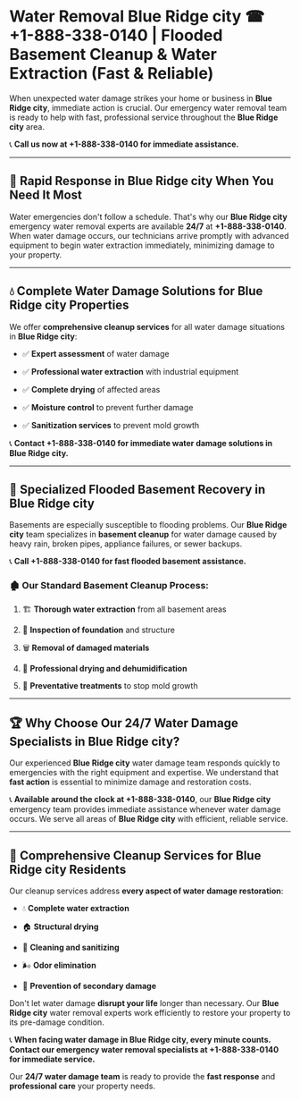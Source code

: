 # Water Removal Blue Ridge city ☎ +1-888-338-0140 | Flooded Basement Cleanup & Water Extraction (Fast & Reliable)

When unexpected water damage strikes your home or business in **Blue Ridge city**, immediate action is crucial. Our emergency water removal team is ready to help with fast, professional service throughout the **Blue Ridge city** area. 

📞 **Call us now at +1-888-338-0140 for immediate assistance.**
---
## 🚀 Rapid Response in Blue Ridge city When You Need It Most
Water emergencies don't follow a schedule. That's why our **Blue Ridge city** emergency water removal experts are available **24/7** at **+1-888-338-0140**. When water damage occurs, our technicians arrive promptly with advanced equipment to begin water extraction immediately, minimizing damage to your property.
---
## 💧 Complete Water Damage Solutions for Blue Ridge city Properties
We offer **comprehensive cleanup services** for all water damage situations in **Blue Ridge city**:
- ✅ **Expert assessment** of water damage  
- ✅ **Professional water extraction** with industrial equipment  
- ✅ **Complete drying** of affected areas  
- ✅ **Moisture control** to prevent further damage  
- ✅ **Sanitization services** to prevent mold growth  
📞 **Contact +1-888-338-0140 for immediate water damage solutions in Blue Ridge city.**
---
## 🌊 Specialized Flooded Basement Recovery in Blue Ridge city
Basements are especially susceptible to flooding problems. Our **Blue Ridge city** team specializes in **basement cleanup** for water damage caused by heavy rain, broken pipes, appliance failures, or sewer backups. 
📞 **Call +1-888-338-0140 for fast flooded basement assistance.**
### 🏚️ Our Standard Basement Cleanup Process:
1. 🏗️ **Thorough water extraction** from all basement areas  
2. 🔎 **Inspection of foundation** and structure  
3. 🗑️ **Removal of damaged materials**  
4. 💨 **Professional drying and dehumidification**  
5. 🚫 **Preventative treatments** to stop mold growth  
---
## 🏆 Why Choose Our 24/7 Water Damage Specialists in Blue Ridge city?
Our experienced **Blue Ridge city** water damage team responds quickly to emergencies with the right equipment and expertise. We understand that **fast action** is essential to minimize damage and restoration costs.
📞 **Available around the clock at +1-888-338-0140**, our **Blue Ridge city** emergency team provides immediate assistance whenever water damage occurs. We serve all areas of **Blue Ridge city** with efficient, reliable service.
---
## 🧹 Comprehensive Cleanup Services for Blue Ridge city Residents
Our cleanup services address **every aspect of water damage restoration**:
- 💧 **Complete water extraction**  
- 🏠 **Structural drying**  
- 🧼 **Cleaning and sanitizing**  
- 🌬️ **Odor elimination**  
- 🚫 **Prevention of secondary damage**  
Don't let water damage **disrupt your life** longer than necessary. Our **Blue Ridge city** water removal experts work efficiently to restore your property to its pre-damage condition.
📞 **When facing water damage in Blue Ridge city, every minute counts. Contact our emergency water removal specialists at +1-888-338-0140 for immediate service.**
Our **24/7 water damage team** is ready to provide the **fast response** and **professional care** your property needs.
